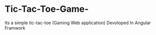 # Tic-Tac-Toe-Game-
Its a simple tic-tac-toe (Gaming Web application) Devoloped In Angular Framwork
